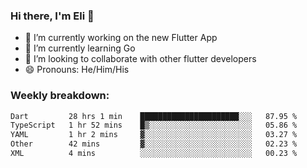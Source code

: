 ### Hi there, I'm Eli 👋
- 🔭 I’m currently working on the new Flutter App
- 🌱 I’m currently learning Go
- 🦄 I’m looking to collaborate with other flutter developers
- 😄 Pronouns: He/Him/His

### Weekly breakdown:
<!--START_SECTION:waka-->

```txt
Dart         28 hrs 1 min    ██████████████████████░░░   87.95 %
TypeScript   1 hr 52 mins    █▒░░░░░░░░░░░░░░░░░░░░░░░   05.86 %
YAML         1 hr 2 mins     ▓░░░░░░░░░░░░░░░░░░░░░░░░   03.27 %
Other        42 mins         ▓░░░░░░░░░░░░░░░░░░░░░░░░   02.23 %
XML          4 mins          ░░░░░░░░░░░░░░░░░░░░░░░░░   00.23 %
```

<!--END_SECTION:waka-->
